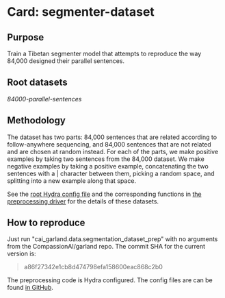 # Card: segmenter-dataset

## Purpose

Train a Tibetan segmenter model that attempts to reproduce the way 84,000 designed their parallel sentences.

## Root datasets

_84000-parallel-sentences_

## Methodology

The dataset has two parts: 84,000 sentences that are related according to follow-anywhere sequencing, and 84,000 sentences that are not related and are chosen at random instead. For each of the parts, we make positive examples by taking two sentences from the 84,000 dataset. We make negative examples by taking a positive example, concatenating the two sentences with a | character between them, picking a random space, and splitting into a new example along that space.

See the [root Hydra config file](https://github.com/CompassionAI/garland/blob/a86f27342e1cb8d474798efa158600eac868c2b0/cai_garland/data/dataset_prep.config/config.yaml) and the corresponding functions in [the preprocessing driver](https://github.com/CompassionAI/garland/blob/a86f27342e1cb8d474798efa158600eac868c2b0/cai_garland/data/segmentation_dataset_prep.py) for the details of these datasets.

## How to reproduce

Just run "cai_garland.data.segmentation_dataset_prep" with no arguments from the CompassionAI/garland repo. The commit SHA for the current version is:

> a86f27342e1cb8d474798efa158600eac868c2b0

The preprocessing code is Hydra configured. The config files are can be found [in GitHub](https://github.com/CompassionAI/garland/tree/a86f27342e1cb8d474798efa158600eac868c2b0/cai_garland/data/dataset_prep.config).

